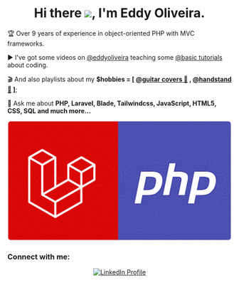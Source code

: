 <!--<img align="right" height="590em" src="https://raw.githubusercontent.com/eddyoliveiram/eddyoliveiram/master/laravel_php_v.png"/>-->

<h1 align="center">Hi there <img src="https://raw.githubusercontent.com/kaueMarques/kaueMarques/master/hi.gif" height="30px">, I'm Eddy Oliveira.</h1>


🏆 Over 9 years of experience in object-oriented PHP with MVC frameworks.

  ▶️ I've got some videos on [@eddyoliveira](https://www.youtube.com/@eddyoliveiram) teaching some [@basic tutorials](https://www.youtube.com/watch?v=t2TWm6oexps&list=PLZDWbS5yLEbdc_JM-choZ_wZFdkZUx9Mn&index=6) about coding.


🎬 And also playlists about my **$hobbies = [ [@guitar covers 🎸](https://www.youtube.com/watch?v=in4KsYpVnjE&list=PLZDWbS5yLEbcFsAXaH0WSyUmxIdbFEgcv&index=27) , [@handstand 🤸](https://www.youtube.com/watch?v=VNMLCUui4_o&list=PLZDWbS5yLEbfbfK_krb8rzhXBk0jpaL4l&index=4) ]**;

💬 Ask me about **PHP, Laravel, Blade, Tailwindcss, JavaScript, HTML5, CSS, SQL and much more...**
  
<div align="center">
  <img src="https://raw.githubusercontent.com/eddyoliveiram/eddyoliveiram/master/laravel_php.png" width="600px" style="max-width: 100%;">
</div>

<h3 align="left">Connect with me:</h3>
<div style="text-align: center;">
  <a href="https://www.linkedin.com/in/eddy-mesquita-6b3832138/" target="blank">
    <img src="https://raw.githubusercontent.com/rahuldkjain/github-profile-readme-generator/master/src/images/icons/Social/linked-in-alt.svg" alt="LinkedIn Profile" height="30" width="40" />
  </a>
</div>

<!--<h3 align="left">Languages and Tools:</h3>
<p align="left"> <a href="https://getbootstrap.com" target="_blank" rel="noreferrer"> <img src="https://raw.githubusercontent.com/devicons/devicon/master/icons/bootstrap/bootstrap-plain-wordmark.svg" alt="bootstrap" width="40" height="40"/> </a> <a href="https://codeigniter.com" target="_blank" rel="noreferrer"> <img src="https://cdn.worldvectorlogo.com/logos/codeigniter.svg" alt="codeigniter" width="40" height="40"/> </a> <a href="https://www.w3schools.com/css/" target="_blank" rel="noreferrer"> <img src="https://raw.githubusercontent.com/devicons/devicon/master/icons/css3/css3-original-wordmark.svg" alt="css3" width="40" height="40"/> </a> <a href="https://www.docker.com/" target="_blank" rel="noreferrer"> <img src="https://raw.githubusercontent.com/devicons/devicon/master/icons/docker/docker-original-wordmark.svg" alt="docker" width="40" height="40"/> </a> <a href="https://www.w3.org/html/" target="_blank" rel="noreferrer"> <img src="https://raw.githubusercontent.com/devicons/devicon/master/icons/html5/html5-original-wordmark.svg" alt="html5" width="40" height="40"/> </a> <a href="https://developer.mozilla.org/en-US/docs/Web/JavaScript" target="_blank" rel="noreferrer"> <img src="https://raw.githubusercontent.com/devicons/devicon/master/icons/javascript/javascript-original.svg" alt="javascript" width="40" height="40"/> </a> <a href="https://laravel.com/" target="_blank" rel="noreferrer"> <img src="https://raw.githubusercontent.com/devicons/devicon/master/icons/laravel/laravel-plain-wordmark.svg" alt="laravel" width="40" height="40"/> </a> <a href="https://www.microsoft.com/en-us/sql-server" target="_blank" rel="noreferrer"> <img src="https://www.svgrepo.com/show/303229/microsoft-sql-server-logo.svg" alt="mssql" width="40" height="40"/> </a> <a href="https://www.mysql.com/" target="_blank" rel="noreferrer"> <img src="https://raw.githubusercontent.com/devicons/devicon/master/icons/mysql/mysql-original-wordmark.svg" alt="mysql" width="40" height="40"/> </a> <a href="https://www.php.net" target="_blank" rel="noreferrer"> <img src="https://raw.githubusercontent.com/devicons/devicon/master/icons/php/php-original.svg" alt="php" width="40" height="40"/> </a> <a href="https://www.postgresql.org" target="_blank" rel="noreferrer"> <img src="https://raw.githubusercontent.com/devicons/devicon/master/icons/postgresql/postgresql-original-wordmark.svg" alt="postgresql" width="40" height="40"/> </a> <a href="https://redis.io" target="_blank" rel="noreferrer"> <img src="https://raw.githubusercontent.com/devicons/devicon/master/icons/redis/redis-original-wordmark.svg" alt="redis" width="40" height="40"/> </a> <a href="https://tailwindcss.com/" target="_blank" rel="noreferrer"> <img src="https://www.vectorlogo.zone/logos/tailwindcss/tailwindcss-icon.svg" alt="tailwind" width="40" height="40"/> </a> </p>-->



